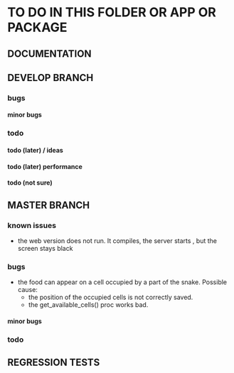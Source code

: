 # TO DO IN THIS FOLDER OR APP OR PACKAGE

## DOCUMENTATION

## DEVELOP BRANCH

### bugs

#### minor bugs

### todo

#### todo (later) / ideas

#### todo (later) performance

#### todo (not sure)

## MASTER BRANCH

### known issues

- the web version does not run. It compiles, the server starts , but the screen stays black

### bugs

- the food can appear on a cell occupied by a part of the snake. Possible cause:
  - the position of the occupied cells is not correctly saved.
  - the get_available_cells() proc works bad.

#### minor bugs

### todo

## REGRESSION TESTS
